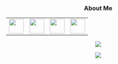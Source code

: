 <h3 align="center">About Me</h3>
<table align="center">
  <tr>
    <td>
      <a href="https://www.facebook.com/profile.php?id=100009354777133">
        <img src="https://upload.wikimedia.org/wikipedia/commons/thumb/f/ff/Facebook_logo_36x36.svg/1200px-Facebook_logo_36x36.svg.png" width="40">
       </a>
      <br>
    </td>
    <td>
      <a href="https://www.instagram.com/ar1sch_/">
        <img src="https://upload.wikimedia.org/wikipedia/commons/thumb/a/a5/Instagram_icon.png/2048px-Instagram_icon.png" width="40">
      </a>
      <br>
    </td>
    <td>
      <a href="https://discord.com/channels/@me">
         <img src="https://static.vecteezy.com/system/resources/previews/006/892/625/original/discord-logo-icon-editorial-free-vector.jpg" width="40">
      </a>
      <br>
    </td>
    <td>
      <a href="https://stackoverflow.com/users/16695250/arischvaran">
         <img src="https://upload.wikimedia.org/wikipedia/commons/thumb/e/ef/Stack_Overflow_icon.svg/768px-Stack_Overflow_icon.svg.png" width="40">
      </a>
      <br>
    </td>
   </tr>
 </table>

<p align="center">
  <img src="https://github-readme-stats.vercel.app/api?username=arisch24&show_icons=true&theme=dracula">
</p>
<p align="center">
  <img src="https://github-readme-stats.vercel.app/api/top-langs/?username=arisch24&theme=noctis_minimus">
</p>

<!---
Arisch24/Arisch24 is a ✨ special ✨ repository because its `README.md` (this file) appears on your GitHub profile.
You can click the Preview link to take a look at your changes.
--->
